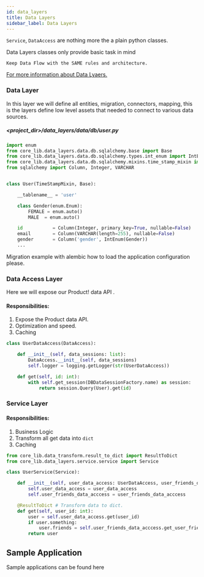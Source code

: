 ```yaml
---
id: data_layers
title: Data Layers
sidebar_label: Data Layers
---
```


`Service`, `DataAccess` are nothing more the a plain python classes.

Data Layers classes only provide basic task in mind 

```
Keep Data Flow with the SAME rules and architecture.
```

[For more information about Data Lyaers.](#atricle_layers.md)

### Data Layer

In this layer we will define all entities, migration, connectors, mapping, this is the layers define low level assets that needed to connect to various data sources.

##### <project_dir>/data_layers/data/db/user.py

```python
import enum
from core_lib.data_layers.data.db.sqlalchemy.base import Base
from core_lib.data_layers.data.db.sqlalchemy.types.int_enum import IntEnum
from core_lib.data_layers.data.db.sqlalchemy.mixins.time_stamp_mixin import TimeStampMixin
from sqlalchemy import Column, Integer, VARCHAR


class User(TimeStampMixin, Base):

    __tablename__ = 'user'

    class Gender(enum.Enum):
        FEMALE = enum.auto()
        MALE  = enum.auto()

    id           = Column(Integer, primary_key=True, nullable=False)
    email        = Column(VARCHAR(length=255), nullable=False)
    gender       = Column('gender', IntEnum(Gender))
	...
```

Migration example with alembic how to load the application configuration please.

### Data Access Layer

Here we will expose our Product! data API .

#### Responsibilities: 

1. Expose the Product data API. 
2. Optimization and speed.
3. Caching

```python
class UserDataAccess(DataAccess):

    def __init__(self, data_sessions: list):
        DataAccess.__init__(self, data_sessions)
        self.logger = logging.getLogger(str(UserDataAccess))

    def get(self, id: int):
        with self.get_session(DBDataSessionFactory.name) as session:
            return session.Query(User).get(id)
```

### Service Layer

#### Responsibilities: 

1. Business Logic
2. Transform all get data into `dict`
3. Caching

```python
from core_lib.data_transform.result_to_dict import ResultToDict
from core_lib.data_layers.service.service import Service

class UserService(Service):

    def __init__(self, user_data_access: UserDataAccess, user_friends_data_acccess: UserFriendsDataAccess):
        self.user_data_access = user_data_access
        self.user_friends_data_acccess = user_friends_data_acccess

    @ResultToDict # Transform data to dict. 
    def get(self, user_id: int):
        user = self.user_data_access.get(user_id)
        if user.something:
            user.friends = self.user_friends_data_acccess.get_user_friends(user_id)
        return user
```


   

## Sample Application

Sample applications can be found here 